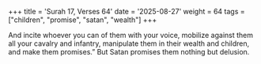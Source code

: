 +++
title = 'Surah 17, Verses 64'
date = '2025-08-27'
weight = 64
tags = ["children", "promise", "satan", "wealth"]
+++

And incite whoever you can of them with your voice, mobilize against them all your cavalry and infantry, manipulate them in their wealth and children, and make them promises.” But Satan promises them nothing but delusion.